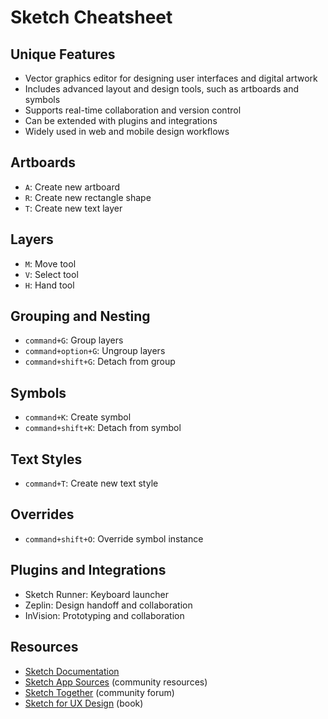 # Sketch Cheatsheet

## Unique Features
- Vector graphics editor for designing user interfaces and digital artwork
- Includes advanced layout and design tools, such as artboards and symbols
- Supports real-time collaboration and version control
- Can be extended with plugins and integrations
- Widely used in web and mobile design workflows

## Artboards
- `A`: Create new artboard
- `R`: Create new rectangle shape
- `T`: Create new text layer

## Layers
- `M`: Move tool
- `V`: Select tool
- `H`: Hand tool

## Grouping and Nesting
- `command+G`: Group layers
- `command+option+G`: Ungroup layers
- `command+shift+G`: Detach from group

## Symbols
- `command+K`: Create symbol
- `command+shift+K`: Detach from symbol

## Text Styles
- `command+T`: Create new text style

## Overrides
- `command+shift+O`: Override symbol instance

## Plugins and Integrations
- Sketch Runner: Keyboard launcher
- Zeplin: Design handoff and collaboration
- InVision: Prototyping and collaboration

## Resources
- [Sketch Documentation](https://www.sketch.com/docs/)
- [Sketch App Sources](https://www.sketchappsources.com/) (community resources)
- [Sketch Together](https://sketchtogether.com/) (community forum)
- [Sketch for UX Design](https://www.amazon.com/Sketch-UX-Design-Practical-Techniques/dp/1491976146) (book)
